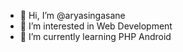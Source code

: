 - 👋 Hi, I’m @aryasingasane
- 👀 I’m interested in Web Development
- 🌱 I’m currently learning PHP Android

<!---
aryasingasane/aryasingasane is a ✨ special ✨ repository because its `README.md` (this file) appears on your GitHub profile.
You can click the Preview link to take a look at your changes.
--->
